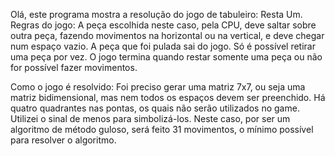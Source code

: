 Olá, este programa mostra a resolução do jogo de tabuleiro: Resta Um.
Regras do jogo:
A peça escolhida neste caso, pela CPU, deve saltar sobre outra peça, fazendo movimentos na horizontal ou na vertical, e deve chegar num espaço vazio.
A peça que foi pulada sai do jogo. Só é possível retirar uma peça por vez. O jogo termina quando restar somente uma peça ou não for possível fazer movimentos.

Como o jogo é resolvido:
Foi preciso gerar uma matriz 7x7, ou seja uma matriz bidimensional, mas nem todos os espaços devem ser preenchido.
Há quatro quadrantes nas pontas, os quais não serão utilizados no game. Utilizei o sinal de menos para simbolizá-los.
Neste caso, por ser um algoritmo de método guloso, será feito 31 movimentos, o mínimo possível para resolver o algoritmo.

